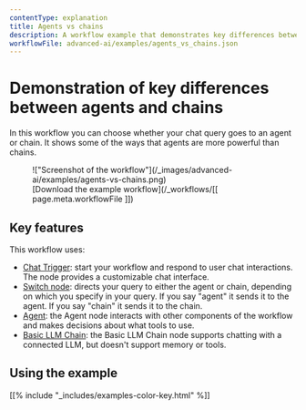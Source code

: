 ```yaml
---
contentType: explanation
title: Agents vs chains
description: A workflow example that demonstrates key differences between agents and chains.
workflowFile: advanced-ai/examples/agents_vs_chains.json
---
```


# Demonstration of key differences between agents and chains

In this workflow you can choose whether your chat query goes to an agent or chain. It shows some of the ways that agents are more powerful than chains.


<figure markdown>
!["Screenshot of the workflow"](/_images/advanced-ai/examples/agents-vs-chains.png)
<figcaption markdown>[Download the example workflow](/_workflows/[[ page.meta.workflowFile ]])</figcaption>
</figure>

## Key features

This workflow uses:

* [Chat Trigger](/integrations/builtin/core-nodes/n8n-nodes-langchain.chattrigger/): start your workflow and respond to user chat interactions. The node provides a customizable chat interface.
* [Switch node](/integrations/builtin/core-nodes/n8n-nodes-base.switch/): directs your query to either the agent or chain, depending on which you specify in your query. If you say "agent" it sends it to the agent. If you say "chain" it sends it to the chain.
* [Agent](/integrations/builtin/cluster-nodes/root-nodes/n8n-nodes-langchain.agent/): the Agent node interacts with other components of the workflow and makes decisions about what tools to use.
* [Basic LLM Chain](/integrations/builtin/cluster-nodes/root-nodes/n8n-nodes-langchain.chainllm/): the Basic LLM Chain node supports chatting with a connected LLM, but doesn't support memory or tools.


## Using the example

[[% include "_includes/examples-color-key.html" %]]
